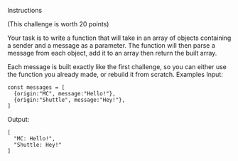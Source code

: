 
Instructions

(This challenge is worth 20 points)

Your task is to write a function that will take in an array of objects containing a sender and a message as a parameter. The function will then parse a message from each object, add it to an array then return the built array.

Each message is built exactly like the first challenge, so you can either use the function you already made, or rebuild it from scratch.
Examples
Input:


    const messages = [
      {origin:"MC", message:"Hello!"},
      {origin:"Shuttle", message:"Hey!"},
    ]
    

Output:


    [
      "MC: Hello!",
      "Shuttle: Hey!"
    ]
    

